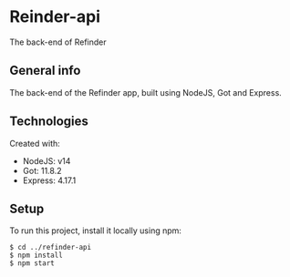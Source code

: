 # Reinder-api
The back-end of Refinder

## General info

The back-end of the Refinder app, built using NodeJS, Got and Express.

## Technologies
Created with:
* NodeJS: v14
* Got: 11.8.2
* Express: 4.17.1

## Setup 
To run this project, install it locally using npm:
```
$ cd ../refinder-api
$ npm install
$ npm start
